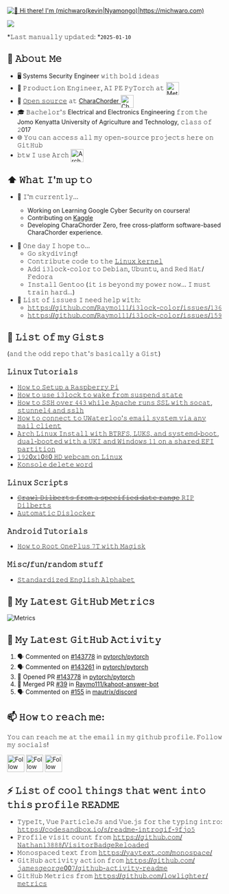[<img src="https://raw.githubusercontent.com/Raymo111/Raymo111/master/intro.gif" alt="👋 Hi there! I'm (michwaro(kevin|Nyamongo)|https://michwaro.com)" title="👋 Hi there! I'm (michwaro(kevin|Nyamongo)|https://michwaro.com)"/>](https://michwaro.com/)

![](https://api.visitorbadge.io/api/VisitorHit?user=estruyf&repo=github-visitors-badge&countColor=%237B1E7A)

*𝙻𝚊𝚜𝚝 𝚖𝚊𝚗𝚞𝚊𝚕𝚕𝚢 𝚞𝚙𝚍𝚊𝚝𝚎𝚍: *`2025-01-10` <!-- TODO: automate this -->
<!--
**Michwaro/michwaro** is a ✨ _special_ ✨ repository because its `README.md` (this file) appears on your GitHub profile.

Here are some ideas to get you started:

- 🔭 I’m currently working on ...
- 🌱 I’m currently learning ...
- 👯 I’m looking to collaborate on ...
- 🤔 I’m looking for help with ...
- 💬 Ask me about ...
- 📫 How to reach me: ...
- 😄 Pronouns: ...
- ⚡ Fun fact: ...
-->
<!--
<table>
	<tr>
	</tr>
	<tr>
		<th>
			<h2><code>𝚂𝚙𝚎𝚌𝚒𝚊𝚕</code>: 𝙸'𝚖 𝚙𝚊𝚛𝚝𝚒𝚌𝚒𝚙𝚊𝚝𝚒𝚗𝚐 𝚒𝚗 𝙷𝚊𝚌𝚔𝚝𝚘𝚋𝚎𝚛𝚏𝚎𝚜𝚝!</h2>
			𝙰𝚗𝚢𝚘𝚗𝚎 𝚠𝚑𝚘 𝚠𝚊𝚗𝚝𝚜 𝚝𝚘 𝚒𝚜 𝚠𝚎𝚕𝚌𝚘𝚖𝚎 𝚝𝚘 𝚙𝚊𝚛𝚝𝚒𝚌𝚒𝚙𝚊𝚝𝚎! 𝙹𝚞𝚜𝚝 𝚜𝚒𝚐𝚗 𝚞𝚙 𝚊𝚝 <a href="https://hacktoberfest.digitalocean.com/">𝚑𝚝𝚝𝚙𝚜://𝚑𝚊𝚌𝚔𝚝𝚘𝚋𝚎𝚛𝚏𝚎𝚜𝚝.𝚍𝚒𝚐𝚒𝚝𝚊𝚕𝚘𝚌𝚎𝚊𝚗.𝚌𝚘𝚖/</a>.
				<br>𝙱𝚊𝚜𝚒𝚌𝚊𝚕𝚕𝚢, 𝚖𝚊𝚔𝚎 𝟺 𝙿𝚁𝚜 𝚝𝚘 𝙶𝚒𝚝𝙷𝚞𝚋 𝚛𝚎𝚙𝚘𝚜 𝚊𝚗𝚍 𝚐𝚎𝚝 𝚝𝚑𝚎𝚖 𝚖𝚎𝚛𝚐𝚎𝚍 𝚘𝚛 𝚝𝚊𝚐𝚐𝚎𝚍 <code>hacktoberfest-accepted</code> 𝚠𝚒𝚕𝚕 𝚐𝚎𝚝 𝚌𝚘𝚘𝚕&nbsp𝚜𝚠𝚊𝚐!
		</th>
	</tr>
	<tr>
		<td>
				<b>𝙻𝚒𝚜𝚝 𝚘𝚏 𝚖𝚢 𝚛𝚎𝚙𝚘𝚜 𝚙𝚊𝚛𝚝𝚒𝚌𝚒𝚙𝚊𝚝𝚒𝚗𝚐 𝚒𝚗 𝚝𝚑𝚒𝚜 𝚊𝚠𝚎𝚜𝚘𝚖𝚎 𝚎𝚟𝚎𝚗𝚝:<b>
				<ul>
					<li><a href="https://github.com/Raymo111/emoji">𝚁𝚊𝚢𝚖𝚘𝟷𝟷𝟷/𝚎𝚖𝚘𝚓𝚒</a></li>
					<li><a href="https://github.com/Raymo111/drracket-customization">𝚁𝚊𝚢𝚖𝚘𝟷𝟷𝟷/𝚍𝚛𝚛𝚊𝚌𝚔𝚎𝚝-𝚌𝚞𝚜𝚝𝚘𝚖𝚒𝚣𝚊𝚝𝚒𝚘𝚗</a></li>
					<li><a href="https://github.com/Raymo111/i3lock-color">𝚁𝚊𝚢𝚖𝚘𝟷𝟷𝟷/𝚒𝟹𝚕𝚘𝚌𝚔-𝚌𝚘𝚕𝚘𝚛</a></li>
				</ul>
		</td>
	</tr>
</table>
-->
## :book: 𝙰𝚋𝚘𝚞𝚝 𝙼𝚎
- 🖥 Systems Security Engineer 𝚠𝚒𝚝𝚑 𝚋𝚘𝚕𝚍 𝚒𝚍𝚎𝚊𝚜
- 💼 𝙿𝚛𝚘𝚍𝚞𝚌𝚝𝚒𝚘𝚗 𝙴𝚗𝚐𝚒𝚗𝚎𝚎𝚛, 𝙰𝙸 𝙿𝙴 𝙿𝚢𝚃𝚘𝚛𝚌𝚑 𝚊𝚝 [<img src="https://github.com/user-attachments/assets/c47ece6e-0c78-42dc-802b-341bc8c02a14" height="30em" align="center" alt="Meta" title="Meta"/>](https://github.com/facebook)
- 💜 [𝙾𝚙𝚎𝚗 𝚜𝚘𝚞𝚛𝚌𝚎](https://github.com/CharaChorder) 𝚊𝚝 [CharaChorder <img src="https://avatars.githubusercontent.com/u/103693671?s=200&v=4" height="30em" align="center" alt="CharaChorder Logo" title="CharaChorder Logo"/>](https://CharaChorder.com)
- 🎓 𝙱𝚊𝚌𝚑𝚎𝚕𝚘𝚛'𝚜 Electrical and Electronics Engineering 𝚏𝚛𝚘𝚖 𝚝𝚑𝚎 Jomo Kenyatta University of Agriculture and Technology, 𝚌𝚕𝚊𝚜𝚜 𝚘𝚏 𝟸017
- 🌐 𝚈𝚘𝚞 𝚌𝚊𝚗 𝚊𝚌𝚌𝚎𝚜𝚜 𝚊𝚕𝚕 𝚖𝚢 𝚘𝚙𝚎𝚗-𝚜𝚘𝚞𝚛𝚌𝚎 𝚙𝚛𝚘𝚓𝚎𝚌𝚝𝚜 𝚑𝚎𝚛𝚎 𝚘𝚗 𝙶𝚒𝚝𝙷𝚞𝚋 <!-- 𝚘𝚛 𝚘𝚗 𝚝𝚑𝚎 [𝙰𝚄𝚁](https://aur.archlinux.org/packages/?SeB=M&K=Raymo111) -->
- 𝚋𝚝𝚠 𝙸 𝚞𝚜𝚎 𝙰𝚛𝚌𝚑 [<img src="https://raw.githubusercontent.com/Raymo111/Raymo111/master/socials/arch.svg" height="30em" align="center" alt="Arch Linux Logo" title="Arch Linux Logo"/>](https://archlinux.org/)

## ⬆ 𝚆𝚑𝚊𝚝 𝙸'𝚖 𝚞𝚙 𝚝𝚘
- 🔨 𝙸'𝚖 𝚌𝚞𝚛𝚛𝚎𝚗𝚝𝚕𝚢...

	- Working on Learning Google Cyber Security on coursera!
	- Contributing on [Kaggle](https://www.kaggle.com/michwaro)
	- Developing CharaChorder Zero, free cross-platform software-based CharaChorder experience.

<!-- - Developing Nexus, the cross-platform, all-in-one, CharaChorder desktop app! -->
<!-- - 🔨 𝙸’𝚖 𝚌𝚞𝚛𝚛𝚎𝚗𝚝𝚕𝚢 𝚠𝚘𝚛𝚔𝚒𝚗𝚐 𝚘𝚗 𝚊 𝚗𝚎𝚠 [**𝚒𝟹𝚕𝚘𝚌𝚔-𝚌𝚘𝚕𝚘𝚛**](https://github.com/Raymo111/i3lock-color) 𝚛𝚎𝚕𝚎𝚊𝚜𝚎
- 🎯 𝙸𝚗 𝚝𝚑𝚎 𝚗𝚎𝚊𝚛 𝚏𝚞𝚝𝚞𝚛𝚎, 𝙸 𝚙𝚕𝚊𝚗 𝚝𝚘... -->
- 🤞 𝙾𝚗𝚎 𝚍𝚊𝚢 𝙸 𝚑𝚘𝚙𝚎 𝚝𝚘...
	- 𝙶𝚘 𝚜𝚔𝚢𝚍𝚒𝚟𝚒𝚗𝚐!
	- 𝙲𝚘𝚗𝚝𝚛𝚒𝚋𝚞𝚝𝚎 𝚌𝚘𝚍𝚎 𝚝𝚘 𝚝𝚑𝚎 [𝙻𝚒𝚗𝚞𝚡 𝚔𝚎𝚛𝚗𝚎𝚕](https://github.com/torvalds/linux)
	- 𝙰𝚍𝚍 𝚒𝟹𝚕𝚘𝚌𝚔-𝚌𝚘𝚕𝚘𝚛 𝚝𝚘 𝙳𝚎𝚋𝚒𝚊𝚗, 𝚄𝚋𝚞𝚗𝚝𝚞, 𝚊𝚗𝚍 𝚁𝚎𝚍 𝙷𝚊𝚝/𝙵𝚎𝚍𝚘𝚛𝚊
	- 𝙸𝚗𝚜𝚝𝚊𝚕𝚕 𝙶𝚎𝚗𝚝𝚘𝚘 (𝚒𝚝 𝚒𝚜 𝚋𝚎𝚢𝚘𝚗𝚍 𝚖𝚢 𝚙𝚘𝚠𝚎𝚛 𝚗𝚘𝚠... 𝙸 𝚖𝚞𝚜𝚝 𝚝𝚛𝚊𝚒𝚗 𝚑𝚊𝚛𝚍...)
- 🤔 𝙻𝚒𝚜𝚝 𝚘𝚏 𝚒𝚜𝚜𝚞𝚎𝚜 𝙸 𝚗𝚎𝚎𝚍 𝚑𝚎𝚕𝚙 𝚠𝚒𝚝𝚑:
	- [𝚑𝚝𝚝𝚙𝚜://𝚐𝚒𝚝𝚑𝚞𝚋.𝚌𝚘𝚖/𝚁𝚊𝚢𝚖𝚘𝟷𝟷𝟷/𝚒𝟹𝚕𝚘𝚌𝚔-𝚌𝚘𝚕𝚘𝚛/𝚒𝚜𝚜𝚞𝚎𝚜/𝟷𝟹𝟼](https://github.com/Raymo111/i3lock-color/issues/136)
	- [𝚑𝚝𝚝𝚙𝚜://𝚐𝚒𝚝𝚑𝚞𝚋.𝚌𝚘𝚖/𝚁𝚊𝚢𝚖𝚘𝟷𝟷𝟷/𝚒𝟹𝚕𝚘𝚌𝚔-𝚌𝚘𝚕𝚘𝚛/𝚒𝚜𝚜𝚞𝚎𝚜/𝟷𝟻𝟿](https://github.com/Raymo111/i3lock-color/issues/159)

## 📜 𝙻𝚒𝚜𝚝 𝚘𝚏 𝚖𝚢 𝙶𝚒𝚜𝚝𝚜
(𝚊𝚗𝚍 𝚝𝚑𝚎 𝚘𝚍𝚍 𝚛𝚎𝚙𝚘 𝚝𝚑𝚊𝚝'𝚜 𝚋𝚊𝚜𝚒𝚌𝚊𝚕𝚕𝚢 𝚊 𝙶𝚒𝚜𝚝)

### 𝙻𝚒𝚗𝚞𝚡 𝚃𝚞𝚝𝚘𝚛𝚒𝚊𝚕𝚜
- [𝙷𝚘𝚠 𝚝𝚘 𝚂𝚎𝚝𝚞𝚙 𝚊 𝚁𝚊𝚜𝚙𝚋𝚎𝚛𝚛𝚢 𝙿𝚒](https://gist.github.com/Raymo111/3981668f8055d4d74ff9e7afb5471756)
- [𝙷𝚘𝚠 𝚝𝚘 𝚞𝚜𝚎 𝚒𝟹𝚕𝚘𝚌𝚔 𝚝𝚘 𝚠𝚊𝚔𝚎 𝚏𝚛𝚘𝚖 𝚜𝚞𝚜𝚙𝚎𝚗𝚍 𝚜𝚝𝚊𝚝𝚎](https://gist.github.com/Raymo111/91ffd256b7aca6a85e8a99d6331d3b7b)
- [𝙷𝚘𝚠 𝚝𝚘 𝚂𝚂𝙷 𝚘𝚟𝚎𝚛 𝟺𝟺𝟹 𝚠𝚑𝚒𝚕𝚎 𝙰𝚙𝚊𝚌𝚑𝚎 𝚛𝚞𝚗𝚜 𝚂𝚂𝙻 𝚠𝚒𝚝𝚑 𝚜𝚘𝚌𝚊𝚝, 𝚜𝚝𝚞𝚗𝚗𝚎𝚕𝟺 𝚊𝚗𝚍 𝚜𝚜𝚕𝚑](https://gist.github.com/Raymo111/55bc3b830abadf2da1f5eebc980e62e8)
- [𝙷𝚘𝚠 𝚝𝚘 𝚌𝚘𝚗𝚗𝚎𝚌𝚝 𝚝𝚘 𝚄𝚆𝚊𝚝𝚎𝚛𝚕𝚘𝚘'𝚜 𝚎𝚖𝚊𝚒𝚕 𝚜𝚢𝚜𝚝𝚎𝚖 𝚟𝚒𝚊 𝚊𝚗𝚢 𝚖𝚊𝚒𝚕 𝚌𝚕𝚒𝚎𝚗𝚝](https://gist.github.com/Raymo111/737cbd1d94312afe690cccae91c40dc9)
- [𝙰𝚛𝚌𝚑 𝙻𝚒𝚗𝚞𝚡 𝙸𝚗𝚜𝚝𝚊𝚕𝚕 𝚠𝚒𝚝𝚑 𝙱𝚃𝚁𝙵𝚂, 𝙻𝚄𝙺𝚂, 𝚊𝚗𝚍 𝚜𝚢𝚜𝚝𝚎𝚖𝚍-𝚋𝚘𝚘𝚝, 𝚍𝚞𝚊𝚕-𝚋𝚘𝚘𝚝𝚎𝚍 𝚠𝚒𝚝𝚑 𝚊 𝚄𝙺𝙸 𝚊𝚗𝚍 𝚆𝚒𝚗𝚍𝚘𝚠𝚜 𝟷𝟷 𝚘𝚗 𝚊 𝚜𝚑𝚊𝚛𝚎𝚍 𝙴𝙵𝙸 𝚙𝚊𝚛𝚝𝚒𝚝𝚒𝚘𝚗](https://gist.github.com/Raymo111/5771e425d6e0b9b095660696b92e1a3e)
- [𝟷𝟿𝟸0𝚡𝟷0𝟾0 𝙷𝙳 𝚠𝚎𝚋𝚌𝚊𝚖 𝚘𝚗 𝙻𝚒𝚗𝚞𝚡](https://gist.github.com/Raymo111/41d0e4f93dae6757a2c260cabf113d54)
- [𝙺𝚘𝚗𝚜𝚘𝚕𝚎 𝚍𝚎𝚕𝚎𝚝𝚎 𝚠𝚘𝚛𝚍](https://gist.github.com/Raymo111/298886228d8c6b5737ffc9053586f4ca)

### 𝙻𝚒𝚗𝚞𝚡 𝚂𝚌𝚛𝚒𝚙𝚝𝚜
- [~~𝙲𝚛𝚊𝚠𝚕 𝙳𝚒𝚕𝚋𝚎𝚛𝚝𝚜 𝚏𝚛𝚘𝚖 𝚊 𝚜𝚙𝚎𝚌𝚒𝚏𝚒𝚎𝚍 𝚍𝚊𝚝𝚎 𝚛𝚊𝚗𝚐𝚎~~ 𝚁𝙸𝙿 𝙳𝚒𝚕𝚋𝚎𝚛𝚝𝚜](https://gist.github.com/Raymo111/40d97b86a4e70edb777ae85fe925899a)
- [𝙰𝚞𝚝𝚘𝚖𝚊𝚝𝚒𝚌 𝙳𝚒𝚜𝚕𝚘𝚌𝚔𝚎𝚛](https://gist.github.com/Raymo111/964f8c5943a64919a324b5f92ac5874b)

### 𝙰𝚗𝚍𝚛𝚘𝚒𝚍 𝚃𝚞𝚝𝚘𝚛𝚒𝚊𝚕𝚜
- [𝙷𝚘𝚠 𝚝𝚘 𝚁𝚘𝚘𝚝 𝙾𝚗𝚎𝙿𝚕𝚞𝚜 𝟽𝚃 𝚠𝚒𝚝𝚑 𝙼𝚊𝚐𝚒𝚜𝚔](https://github.com/Raymo111/oneplus-7t-root)

### 𝙼𝚒𝚜𝚌/𝚏𝚞𝚗/𝚛𝚊𝚗𝚍𝚘𝚖 𝚜𝚝𝚞𝚏𝚏
- [𝚂𝚝𝚊𝚗𝚍𝚊𝚛𝚍𝚒𝚣𝚎𝚍 𝙴𝚗𝚐𝚕𝚒𝚜𝚑 𝙰𝚕𝚙𝚑𝚊𝚋𝚎𝚝](https://gist.github.com/Raymo111/7c81bb38635a51c178af46d9676619f3)

## 🔔 𝙼𝚢 𝙻𝚊𝚝𝚎𝚜𝚝 𝙶𝚒𝚝𝙷𝚞𝚋 𝙼𝚎𝚝𝚛𝚒𝚌𝚜
![Metrics](https://metrics.lecoq.io/Raymo111?template=classic&base.indepth=true&repositories.forks=true&languages=1&stargazers=1&stars=1&people=1&notable=1&traffic=1&gists=1&base=header%2C%20activity%2C%20community%2C%20repositories%2C%20metadata&base.indepth=true&base.hireable=false&base.skip=false&languages=false&languages.limit=8&languages.threshold=0%25&languages.other=true&languages.colors=github&languages.sections=most-used&languages.indepth=true&languages.analysis.timeout=15&languages.analysis.timeout.repositories=7.5&languages.categories=markup%2C%20programming&languages.recent.categories=markup%2C%20programming&languages.recent.load=300&languages.recent.days=14&stargazers=false&stargazers.days=14&stargazers.charts=true&stargazers.charts.type=classic&stargazers.worldmap=false&stargazers.worldmap.sample=0&stars=false&stars.limit=4&people=false&people.limit=24&people.identicons=false&people.identicons.hide=false&people.size=28&people.types=followers%2C%20following&people.shuffle=false&notable=false&notable.from=organization&notable.repositories=false&notable.indepth=false&notable.types=commit&notable.self=false&traffic=false&gists=false&config.timezone=America%2FLos_Angeles)

## 🔔 𝙼𝚢 𝙻𝚊𝚝𝚎𝚜𝚝 𝙶𝚒𝚝𝙷𝚞𝚋 𝙰𝚌𝚝𝚒𝚟𝚒𝚝𝚢
<!--START_SECTION:activity-->
1. 🗣 Commented on [#143778](https://github.com/pytorch/pytorch/pull/143778#issuecomment-2561825657) in [pytorch/pytorch](https://github.com/pytorch/pytorch)
2. 🗣 Commented on [#143261](https://github.com/pytorch/pytorch/pull/143261#issuecomment-2560493940) in [pytorch/pytorch](https://github.com/pytorch/pytorch)
3. 💪 Opened PR [#143778](https://github.com/pytorch/pytorch/pull/143778) in [pytorch/pytorch](https://github.com/pytorch/pytorch)
4. 🎉 Merged PR [#39](https://github.com/Raymo111/kahoot-answer-bot/pull/39) in [Raymo111/kahoot-answer-bot](https://github.com/Raymo111/kahoot-answer-bot)
5. 🗣 Commented on [#155](https://github.com/mautrix/discord/issues/155#issuecomment-2510718344) in [mautrix/discord](https://github.com/mautrix/discord)
<!--END_SECTION:activity-->

<!--
## 🔔 𝙼𝚢 𝙻𝚊𝚝𝚎𝚜𝚝 𝚃𝚠𝚎𝚎𝚝
<a href="https://twitter.com/Raym0111" target="_blank">
	<img src="https://github.com/Raymo111/Raymo111/raw/master/tweet.png" width="70%" align="center" alt="Click to view on Twitter" title="My latest tweet, as an image"/>
</a>
-->

## 📫 𝙷𝚘𝚠 𝚝𝚘 𝚛𝚎𝚊𝚌𝚑 𝚖𝚎:
𝚈𝚘𝚞 𝚌𝚊𝚗 𝚛𝚎𝚊𝚌𝚑 𝚖𝚎 𝚊𝚝 𝚝𝚑𝚎 𝚎𝚖𝚊𝚒𝚕 𝚒𝚗 𝚖𝚢 𝚐𝚒𝚝𝚑𝚞𝚋 𝚙𝚛𝚘𝚏𝚒𝚕𝚎. 𝙵𝚘𝚕𝚕𝚘𝚠 𝚖𝚢 𝚜𝚘𝚌𝚒𝚊𝚕𝚜!

[<img src="https://raw.githubusercontent.com/Raymo111/Raymo111/master/socials/linkedin.png" height="40em" align="center" alt="Follow Raymo111 on LinkedIn" title="Follow Raymo111 on LinkedIn"/>](https://linkedin.com/in/Raymo111)
[<img src="https://raw.githubusercontent.com/Raymo111/Raymo111/master/socials/instagram.svg" height="40em" align="center" alt="Follow Raymo111 on Instagram" title="Follow Raymo111 on Instagram"/>](https://instagram.com/Raymo111)
[<img src="https://raw.githubusercontent.com/Raymo111/Raymo111/master/socials/twitter.svg" height="40em" align="center" alt="Follow Raym0111 on Twitter" title="Follow Raymo111 on Twitter"/>](https://twitter.com/Raym0111)

## ⚡ 𝙻𝚒𝚜𝚝 𝚘𝚏 𝚌𝚘𝚘𝚕 𝚝𝚑𝚒𝚗𝚐𝚜 𝚝𝚑𝚊𝚝 𝚠𝚎𝚗𝚝 𝚒𝚗𝚝𝚘 𝚝𝚑𝚒𝚜 𝚙𝚛𝚘𝚏𝚒𝚕𝚎 𝚁𝙴𝙰𝙳𝙼𝙴
- 𝚃𝚢𝚙𝚎𝙸𝚝, 𝚅𝚞𝚎 𝙿𝚊𝚛𝚝𝚒𝚌𝚕𝚎𝙹𝚜 𝚊𝚗𝚍 𝚅𝚞𝚎.𝚓𝚜 𝚏𝚘𝚛 𝚝𝚑𝚎 𝚝𝚢𝚙𝚒𝚗𝚐 𝚒𝚗𝚝𝚛𝚘: [𝚑𝚝𝚝𝚙𝚜://𝚌𝚘𝚍𝚎𝚜𝚊𝚗𝚍𝚋𝚘𝚡.𝚒𝚘/𝚜/𝚛𝚎𝚊𝚍𝚖𝚎-𝚒𝚗𝚝𝚛𝚘𝚐𝚒𝚏-𝟿𝚏𝚓𝚘𝟻](https://codesandbox.io/s/readme-introgif-9fjo5) <!-- Thanks to @matyo91's helpful comments in their profile README! -->
- 𝙿𝚛𝚘𝚏𝚒𝚕𝚎 𝚟𝚒𝚜𝚒𝚝 𝚌𝚘𝚞𝚗𝚝 𝚏𝚛𝚘𝚖 [𝚑𝚝𝚝𝚙𝚜://𝚐𝚒𝚝𝚑𝚞𝚋.𝚌𝚘𝚖/𝙽𝚊𝚝𝚑𝚊𝚗𝟷𝟹𝟾𝟾𝟾/𝚅𝚒𝚜𝚒𝚝𝚘𝚛𝙱𝚊𝚍𝚐𝚎𝚁𝚎𝚕𝚘𝚊𝚍𝚎𝚍](https://github.com/Nathan13888/VisitorBadgeReloaded)
- 𝙼𝚘𝚗𝚘𝚜𝚙𝚊𝚌𝚎𝚍 𝚝𝚎𝚡𝚝 𝚏𝚛𝚘𝚖 [𝚑𝚝𝚝𝚙𝚜://𝚢𝚊𝚢𝚝𝚎𝚡𝚝.𝚌𝚘𝚖/𝚖𝚘𝚗𝚘𝚜𝚙𝚊𝚌𝚎/](https://yaytext.com/monospace/)
- 𝙶𝚒𝚝𝙷𝚞𝚋 𝚊𝚌𝚝𝚒𝚟𝚒𝚝𝚢 𝚊𝚌𝚝𝚒𝚘𝚗 𝚏𝚛𝚘𝚖 [𝚑𝚝𝚝𝚙𝚜://𝚐𝚒𝚝𝚑𝚞𝚋.𝚌𝚘𝚖/𝚓𝚊𝚖𝚎𝚜𝚐𝚎𝚘𝚛𝚐𝚎00𝟽/𝚐𝚒𝚝𝚑𝚞𝚋-𝚊𝚌𝚝𝚒𝚟𝚒𝚝𝚢-𝚛𝚎𝚊𝚍𝚖𝚎](https://github.com/jamesgeorge007/github-activity-readme)
- 𝙶𝚒𝚝𝙷𝚞𝚋 𝙼𝚎𝚝𝚛𝚒𝚌𝚜 𝚏𝚛𝚘𝚖 [𝚑𝚝𝚝𝚙𝚜://𝚐𝚒𝚝𝚑𝚞𝚋.𝚌𝚘𝚖/𝚕𝚘𝚠𝚕𝚒𝚐𝚑𝚝𝚎𝚛/𝚖𝚎𝚝𝚛𝚒𝚌𝚜](https://github.com/lowlighter/metrics)
<!--
- 𝙻𝚊𝚝𝚎𝚜𝚝 𝚝𝚠𝚎𝚎𝚝 𝚊𝚌𝚝𝚒𝚘𝚗 𝚏𝚛𝚘𝚖 [𝚑𝚝𝚝𝚙𝚜://𝚐𝚒𝚝𝚑𝚞𝚋.𝚌𝚘𝚖/𝚣𝚑𝚒𝚒𝚒𝚢𝚊𝚗𝚐/𝚣𝚑𝚒𝚒𝚒𝚢𝚊𝚗𝚐](https://github.com/zhiiiyang/zhiiiyang)
- 𝙻𝚊𝚝𝚎𝚜𝚝 𝙸𝚗𝚜𝚝𝚊𝚐𝚛𝚊𝚖 𝚙𝚘𝚜𝚝𝚜 𝚊𝚗𝚍 𝚠𝚎𝚊𝚝𝚑𝚎𝚛 𝚏𝚛𝚘𝚖 [𝚑𝚝𝚝𝚙𝚜://𝚐𝚒𝚝𝚑𝚞𝚋.𝚌𝚘𝚖/𝚝𝚑𝚖𝚜𝚐𝚋𝚛𝚝/𝚝𝚑𝚖𝚜𝚐𝚋𝚛𝚝](https://github.com/thmsgbrt/thmsgbrt)
- 𝙰𝚕𝚕-𝚝𝚒𝚖𝚎 𝙶𝚒𝚝𝙷𝚞𝚋 𝚜𝚝𝚊𝚝𝚜 𝚏𝚛𝚘𝚖 [𝚑𝚝𝚝𝚙𝚜://𝚐𝚒𝚝𝚑𝚞𝚋.𝚌𝚘𝚖/𝚖𝚊𝚛𝚔𝚎𝚝𝚙𝚕𝚊𝚌𝚎/𝚊𝚌𝚝𝚒𝚘𝚗𝚜/𝚙𝚛𝚘𝚏𝚒𝚕𝚎-𝚛𝚎𝚊𝚍𝚖𝚎-𝚜𝚝𝚊𝚝𝚜](https://github.com/marketplace/actions/profile-readme-stats)
-->
